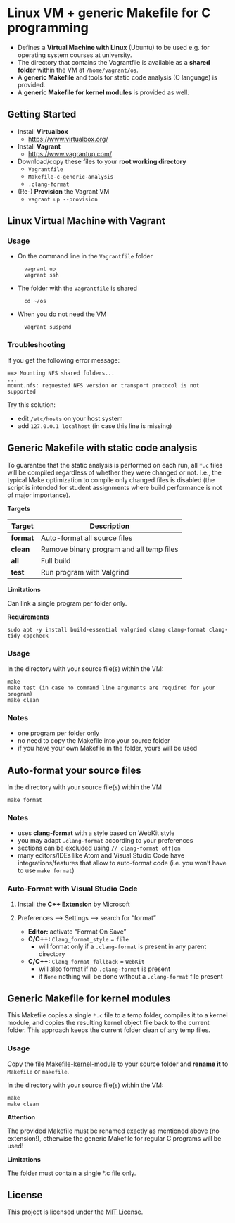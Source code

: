# Linux VM + generic Makefile for C programming


- Defines a **Virtual Machine with Linux** (Ubuntu) to be used e.g. for operating system courses at university. 
- The directory that contains the Vagrantfile is available as a **shared folder** within the VM at `/home/vagrant/os`.
- A **generic Makefile** and tools for static code analysis (C language) is provided.
- A **generic Makefile for kernel modules** is provided as well.


## Getting Started

- Install **Virtualbox**
    - https://www.virtualbox.org/
- Install **Vagrant**
    - https://www.vagrantup.com/
- Download/copy these files to your **root working directory**
    - `Vagrantfile`
    - `Makefile-c-generic-analysis`
    - `.clang-format`
- (Re-) **Provision** the Vagrant VM
    - `vagrant up --provision`



## Linux Virtual Machine with Vagrant


### Usage

- On the command line in the `Vagrantfile` folder
   
        vagrant up
        vagrant ssh
 
- The folder with the `Vagrantfile` is shared

        cd ~/os

- When you do not need the VM

        vagrant suspend


### Troubleshooting

If you get the following error message:

    ==> Mounting NFS shared folders...
    ...
    mount.nfs: requested NFS version or transport protocol is not supported

Try this solution:

- edit `/etc/hosts` on your host system
- add `127.0.0.1 localhost` (in case this line is missing)



## Generic Makefile with static code analysis

To guarantee that the static analysis is performed on each run, all `*.c` files will be compiled regardless of whether they were changed or not. I.e., the typical Make optimization to compile only changed files is disabled (the script is intended for student assignments where build performance is not of major importance).

__Targets__ 

Target | Description
--- | ---
**format** |	Auto-format all source files
**clean** | Remove binary program and all temp files
**all** | Full build
**test** | Run program with Valgrind


__Limitations__ 

Can link a single program per folder only.

__Requirements__ 

`sudo apt -y install build-essential valgrind clang clang-format clang-tidy cppcheck`


### Usage

In the directory with your source file(s) within the VM:

    make
    make test (in case no command line arguments are required for your program)
    make clean


### Notes

- one program per folder only
- no need to copy the Makefile into your source folder
- if you have your own Makefile in the folder, yours will be used


## Auto-format your source files

In the directory with your source file(s) within the VM

    make format
    
    
### Notes

- uses **clang-format** with a style based on WebKit style
- you may adapt `.clang-format` according to your preferences
- sections can be excluded using `// clang-format off|on`
- many editors/IDEs like Atom and Visual Studio Code have integrations/features that allow to auto-format code (i.e. you won’t have to use `make format`)


### Auto-Format with Visual Studio Code

1. Install the **C++ Extension** by Microsoft

2. Preferences --> Settings --> search for “format”
    - **Editor:** activate “Format On Save”
    - **C/C++:** `Clang_format_style` = `file` 
        - will format only if a `.clang-format` is present in any parent directory
    - **C/C++:** `Clang_format_fallback` = `WebKit` 
        - will also format if no `.clang-format` is present
        - if `None` nothing will be done without a `.clang-format` file present


## Generic Makefile for kernel modules

This Makefile copies a single `*.c` file to a temp folder, compiles it to a kernel module, and copies the resulting kernel object file back to the current folder. This approach keeps the current folder clean of any temp files.


### Usage

Copy the file [Makefile-kernel-module](Makefile-kernel-module) to your source folder and **rename it** to `Makefile` or `makefile`.

In the directory with your source file(s) within the VM:

    make
    make clean

__Attention__

The provided Makefile must be renamed exactly as mentioned above (no extension!), otherwise the generic Makefile for regular C programs will be used!

__Limitations__ 

The folder must contain a single *.c file only.


## License

This project is licensed under the [MIT License](LICENSE.md).

